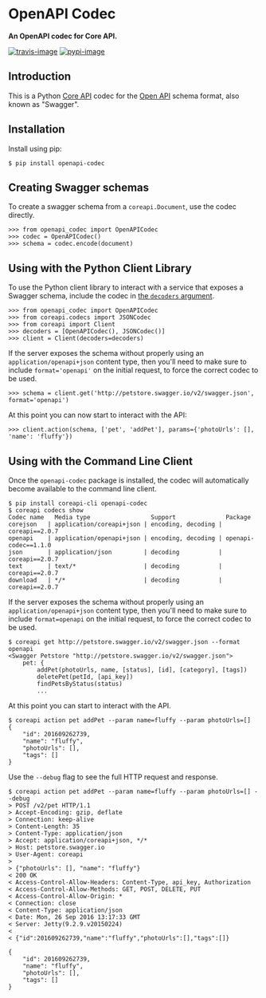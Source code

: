 # OpenAPI Codec

**An OpenAPI codec for Core API.**

[![travis-image]][travis]
[![pypi-image]][pypi]

## Introduction

This is a Python [Core API][coreapi] codec for the [Open API][openapi] schema format, also known as "Swagger".

## Installation

Install using pip:

    $ pip install openapi-codec

## Creating Swagger schemas

To create a swagger schema from a `coreapi.Document`, use the codec directly.

    >>> from openapi_codec import OpenAPICodec
    >>> codec = OpenAPICodec()
    >>> schema = codec.encode(document)

## Using with the Python Client Library

To use the Python client library to interact with a service that exposes a Swagger schema,
include the codec in [the `decoders` argument][decoders].

    >>> from openapi_codec import OpenAPICodec
    >>> from coreapi.codecs import JSONCodec
    >>> from coreapi import Client
    >>> decoders = [OpenAPICodec(), JSONCodec()]
    >>> client = Client(decoders=decoders)

If the server exposes the schema without properly using an `application/openapi+json` content type, then you'll need to make sure to include `format='openapi'` on the initial request,
to force the correct codec to be used.

    >>> schema = client.get('http://petstore.swagger.io/v2/swagger.json', format='openapi')

At this point you can now start to interact with the API:

    >>> client.action(schema, ['pet', 'addPet'], params={'photoUrls': [], 'name': 'fluffy'})

## Using with the Command Line Client

Once the `openapi-codec` package is installed, the codec will automatically become available to the command line client.

    $ pip install coreapi-cli openapi-codec
    $ coreapi codecs show
    Codec name   Media type                 Support              Package
    corejson   | application/coreapi+json | encoding, decoding | coreapi==2.0.7
    openapi    | application/openapi+json | encoding, decoding | openapi-codec==1.1.0
    json       | application/json         | decoding           | coreapi==2.0.7
    text       | text/*                   | decoding           | coreapi==2.0.7
    download   | */*                      | decoding           | coreapi==2.0.7

If the server exposes the schema without properly using an `application/openapi+json` content type, then you'll need to make sure to include `format=openapi` on the initial request, to force the correct codec to be used.

    $ coreapi get http://petstore.swagger.io/v2/swagger.json --format openapi
    <Swagger Petstore "http://petstore.swagger.io/v2/swagger.json">
        pet: {
            addPet(photoUrls, name, [status], [id], [category], [tags])
            deletePet(petId, [api_key])
            findPetsByStatus(status)
            ...

At this point you can start to interact with the API.

    $ coreapi action pet addPet --param name=fluffy --param photoUrls=[]
    {
        "id": 201609262739,
        "name": "fluffy",
        "photoUrls": [],
        "tags": []
    }

Use the `--debug` flag to see the full HTTP request and response.

    $ coreapi action pet addPet --param name=fluffy --param photoUrls=[] --debug
    > POST /v2/pet HTTP/1.1
    > Accept-Encoding: gzip, deflate
    > Connection: keep-alive
    > Content-Length: 35
    > Content-Type: application/json
    > Accept: application/coreapi+json, */*
    > Host: petstore.swagger.io
    > User-Agent: coreapi
    >
    > {"photoUrls": [], "name": "fluffy"}
    < 200 OK
    < Access-Control-Allow-Headers: Content-Type, api_key, Authorization
    < Access-Control-Allow-Methods: GET, POST, DELETE, PUT
    < Access-Control-Allow-Origin: *
    < Connection: close
    < Content-Type: application/json
    < Date: Mon, 26 Sep 2016 13:17:33 GMT
    < Server: Jetty(9.2.9.v20150224)
    <
    < {"id":201609262739,"name":"fluffy","photoUrls":[],"tags":[]}

    {
        "id": 201609262739,
        "name": "fluffy",
        "photoUrls": [],
        "tags": []
    }

[travis-image]: https://secure.travis-ci.org/core-api/python-openapi-codec.svg?branch=master
[travis]: http://travis-ci.org/core-api/python-openapi-codec?branch=master
[pypi-image]: https://img.shields.io/pypi/v/openapi-codec.svg
[pypi]: https://pypi.python.org/pypi/openapi-codec

[coreapi]: http://www.coreapi.org/
[openapi]: https://openapis.org/
[decoders]: http://core-api.github.io/python-client/api-guide/client/#instantiating-a-client
